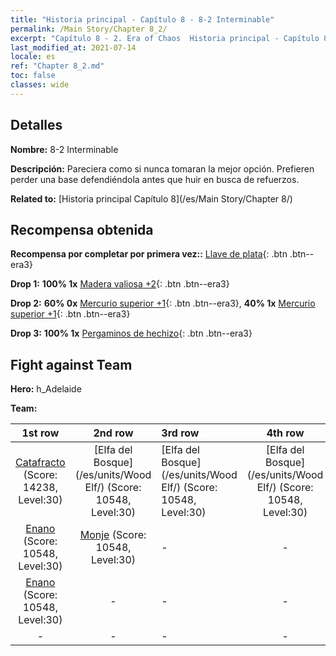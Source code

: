 ```yaml
---
title: "Historia principal - Capítulo 8 - 8-2 Interminable"
permalink: /Main Story/Chapter 8_2/
excerpt: "Capítulo 8 - 2. Era of Chaos  Historia principal - Capítulo 8_2. 8-2 Interminable"
last_modified_at: 2021-07-14
locale: es
ref: "Chapter 8_2.md"
toc: false
classes: wide
---
```


## Detalles

 **Nombre:** 8-2 Interminable

 **Descripción:** Pareciera como si nunca tomaran la mejor opción. Prefieren perder una base defendiéndola antes que huir en busca de refuerzos.

 **Related to:** [Historia principal Capítulo 8](/es/Main Story/Chapter 8/)

## Recompensa obtenida

 **Recompensa por completar por primera vez::** [Llave de plata](/ItemsES/con_693/){: .btn .btn--era3}

 **Drop 1:** **100% 1x** [Madera valiosa +2](/ItemsES/mat_27/){: .btn .btn--era3}

 **Drop 2:** **60% 0x** [Mercurio superior +1](/ItemsES/mat_21/){: .btn .btn--era3}, **40% 1x** [Mercurio superior +1](/ItemsES/mat_21/){: .btn .btn--era3}

 **Drop 3:** **100% 1x** [Pergaminos de hechizo](/ItemsES/con_694/){: .btn .btn--era3}


## Fight against Team
 **Hero:** h_Adelaide

 **Team:**


  | 1st row | 2nd row | 3rd row | 4th row |
  |:----:|:----:|:----|:----:|
  | [Catafracto](/es/units/Cavalier/) (Score: 14238, Level:30)  | [Elfa del Bosque](/es/units/Wood Elf/) (Score: 10548, Level:30)  | [Elfa del Bosque](/es/units/Wood Elf/) (Score: 10548, Level:30)  | [Elfa del Bosque](/es/units/Wood Elf/) (Score: 10548, Level:30)  |
  | [Enano](/es/units/Dwarf/) (Score: 10548, Level:30)  | [Monje](/es/units/Monk/) (Score: 10548, Level:30)  | - | - |
  | [Enano](/es/units/Dwarf/) (Score: 10548, Level:30)  | - | - | - |
  | - | - | - | - |


